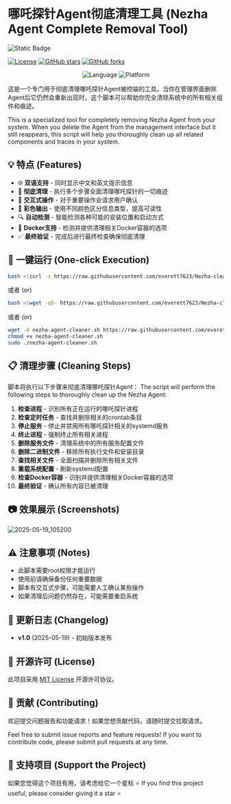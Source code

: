 # 哪吒探针Agent彻底清理工具 (Nezha Agent Complete Removal Tool)

![Static Badge](https://img.shields.io/badge/https%3A%2F%2Fgithub.com%2Feverett7623%2FNezha-cleaner%2F)

[![License](https://img.shields.io/github/license/everett7623/nezha-agent-cleaner?color=blue)](LICENSE)
[![GitHub stars](https://img.shields.io/github/stars/everett7623/nezha-agent-cleaner?style=social)](https://github.com/everett7623/nezha-agent-cleaner/stargazers)
[![GitHub forks](https://img.shields.io/github/forks/everett7623e/nezha-agent-cleaner?style=social)](https://github.com/everett7623/nezha-agent-cleaner/network/members)



<p align="center">
    <img src="https://img.shields.io/badge/Language-Bash-blue?style=for-the-badge&logo=gnubash" alt="Language">
    <img src="https://img.shields.io/badge/Platform-Linux-orange?style=for-the-badge&logo=linux" alt="Platform">
</p>

这是一个专门用于彻底清理哪吒探针Agent被控端的工具。当你在管理界面删除Agent后它仍然会重新出现时，这个脚本可以帮助你完全清除系统中的所有相关组件和痕迹。

This is a specialized tool for completely removing Nezha Agent from your system. When you delete the Agent from the management interface but it still reappears, this script will help you thoroughly clean up all related components and traces in your system.

## 💡 特点 (Features)

- 🌐 **双语支持** - 同时显示中文和英文提示信息
- 🧹 **彻底清理** - 执行多个步骤全面清理哪吒探针的一切痕迹
- 🔄 **交互式操作** - 对于重要操作会请求用户确认
- 🎨 **彩色输出** - 使用不同颜色区分信息类型，提高可读性
- 🔍 **自动检测** - 智能检测各种可能的安装位置和启动方式
- 🐳 **Docker支持** - 检测并提供清理相关Docker容器的选项
- ✅ **最终验证** - 完成后进行最终检查确保彻底清理

## 🚀 一键运行 (One-click Execution)

```bash
bash <(curl -s https://raw.githubusercontent.com/everett7623/Nezha-cleaner/main/nezha-agent-cleaner.sh)
```

或者 (or)
```bash
bash <(wget -qO- https://raw.githubusercontent.com/everett7623/Nezha-cleaner/main/nezha-agent-cleaner.sh)

```

或者 (or)

```bash
wget -O nezha-agent-cleaner.sh https://raw.githubusercontent.com/everett7623/Nezha-cleaner/main/nezha-agent-cleaner.sh
chmod +x nezha-agent-cleaner.sh
sudo ./nezha-agent-cleaner.sh
```

## 📋 清理步骤 (Cleaning Steps)

脚本将执行以下步骤来彻底清理哪吒探针Agent：
The script will perform the following steps to thoroughly clean up the Nezha Agent:

1. **检查进程** - 识别所有正在运行的哪吒探针进程
2. **检查定时任务** - 查找并删除相关的crontab条目
3. **停止服务** - 停止并禁用所有哪吒探针相关的systemd服务
4. **终止进程** - 强制终止所有相关进程
5. **删除服务文件** - 清理系统中的所有服务配置文件
6. **删除二进制文件** - 移除所有执行文件和安装目录
7. **查找相关文件** - 全面扫描并删除所有相关文件
8. **重载系统配置** - 刷新systemd配置
9. **检查Docker容器** - 识别并提供清理相关Docker容器的选项
10. **最终验证** - 确认所有内容已被清理

## 📷 效果展示 (Screenshots)
![2025-05-19_105200](https://github.com/user-attachments/assets/8a649890-bdaa-4a41-a38f-b304053c67d7)

## ⚠️ 注意事项 (Notes)

- 此脚本需要root权限才能运行
- 使用前请确保备份任何重要数据
- 脚本有交互式步骤，可能需要人工确认某些操作
- 如果清理后问题仍然存在，可能需要重启系统

## 🔄 更新日志 (Changelog)

- **v1.0** (2025-05-19) - 初始版本发布

## 📜 开源许可 (License)

此项目采用 [MIT License](LICENSE) 开源许可协议。

## 🤝 贡献 (Contributing)

欢迎提交问题报告和功能请求！如果您想贡献代码，请随时提交拉取请求。

Feel free to submit issue reports and feature requests! If you want to contribute code, please submit pull requests at any time.

## 🌟 支持项目 (Support the Project)

如果您觉得这个项目有用，请考虑给它一个星标 ⭐ 
If you find this project useful, please consider giving it a star ⭐
